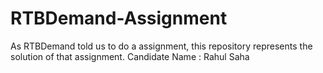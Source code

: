 # RTBDemand-Assignment
As RTBDemand told us to do a assignment, this repository represents the solution of that assignment.
Candidate Name : Rahul Saha

